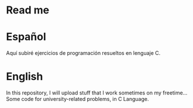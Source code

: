 # Read me

# Español

Aquí subiré ejercicios de programación resueltos en lenguaje C.


# English

In this repository, I will upload stuff that I work sometimes on my freetime... Some code for university-related problems, in C Language.

